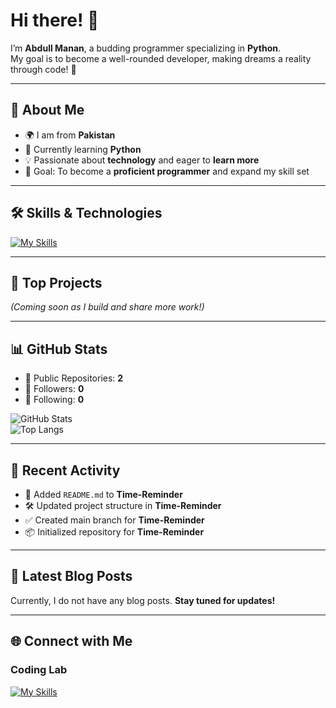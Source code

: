 # Hi there! 👋

I’m **Abdull Manan**, a budding programmer specializing in **Python**.  
My goal is to become a well-rounded developer, making dreams a reality through code! 🚀  

---

## 👤 About Me
- 🌍 I am from **Pakistan**  
- 🐍 Currently learning **Python**  
- 💡 Passionate about **technology** and eager to **learn more**  
- 🎯 Goal: To become a **proficient programmer** and expand my skill set  

---

## 🛠 Skills & Technologies
[![My Skills](https://skillicons.dev/icons?i=python)]()  

---

## 📂 Top Projects
*(Coming soon as I build and share more work!)*  

---

## 📊 GitHub Stats
- 🔭 Public Repositories: **2**  
- 👥 Followers: **0**  
- 👤 Following: **0**  

![GitHub Stats](https://github-readme-stats.vercel.app/api?username=abdullmanan&show_icons=true&theme=radical)  
![Top Langs](https://github-readme-stats.vercel.app/api/top-langs/?username=abdullmanan&layout=compact&theme=radical)  

---

## 📝 Recent Activity
- 📅 Added `README.md` to **Time-Reminder**  
- 🛠 Updated project structure in **Time-Reminder**  
- ✅ Created main branch for **Time-Reminder**  
- 📦 Initialized repository for **Time-Reminder**  

---

## 📰 Latest Blog Posts
Currently, I do not have any blog posts. **Stay tuned for updates!**  

---

## 🌐 Connect with Me  
### Coding Lab  
[![My Skills](https://skillicons.dev/icons?i=discord)](https://discord.gg/g258Kn7Vru)  
